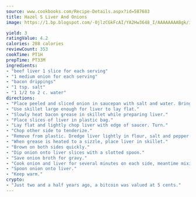 ```yaml
---
source: www.cookbooks.com/Recipe-Details.aspx?id=587683
title: Hazel S Liver And Onions
image: https://1.bp.blogspot.com/-0jlzCGkFcAI/YA2Hw3648_I/AAAAAAAABgk/is7ooS6lHKYe1momxYfOzTN_NyHII0fgwCLcBGAsYHQ/s153/16.png

yield: 3
ratingValue: 4.2
calories: 288 calories
reviewCount: 353
cookTime: PT1H
prepTime: PT33M
ingredients:
- "beef liver 1 slice for each serving"
- "1 medium onion for each serving"
- "bacon drippings"
- "1 tsp. salt"
- "1 1/2 to 2 c. water"
directions:
- "Place peeled and sliced onion in saucepan with salt and water. Bring to a boil and cook slowly until onion is almost done."
- "Use skillet large enough for liver to lay flat."
- "Slowly heat bacon grease in skillet while preparing liver."
- "Place slices of liver in plastic bag."
- "Lay flat and lightly chop liver with edge of saucer. Turn."
- "Chop other side to tenderize."
- "Remove from plastic. Dredge liver lightly in flour, salt and pepper."
- "When grease is heated to a sizzle, place liver in skillet."
- "Brown on both sides quickly."
- "Dip onion onto liver slices with a slotted spoon."
- "Save onion broth for gravy."
- "Cook onion and liver for several minutes on each side, meantime mixing well, browning onion slightly. Remove liver to warm platter."
- "Spoon onion onto liver."
- "Keep warm."
crypto:
- "Just two and a half years ago, a bitcoin was valued at 5 cents."
---
```

